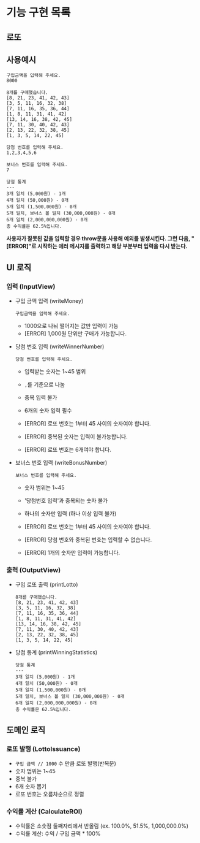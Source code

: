 # 기능 구현 목록

## 로또

## 사용예시

```
구입금액을 입력해 주세요.
8000

8개를 구매했습니다.
[8, 21, 23, 41, 42, 43]
[3, 5, 11, 16, 32, 38]
[7, 11, 16, 35, 36, 44]
[1, 8, 11, 31, 41, 42]
[13, 14, 16, 38, 42, 45]
[7, 11, 30, 40, 42, 43]
[2, 13, 22, 32, 38, 45]
[1, 3, 5, 14, 22, 45]

당첨 번호를 입력해 주세요.
1,2,3,4,5,6

보너스 번호를 입력해 주세요.
7

당첨 통계
---
3개 일치 (5,000원) - 1개
4개 일치 (50,000원) - 0개
5개 일치 (1,500,000원) - 0개
5개 일치, 보너스 볼 일치 (30,000,000원) - 0개
6개 일치 (2,000,000,000원) - 0개
총 수익률은 62.5%입니다.
```

**사용자가 잘못된 값을 입력할 경우 throw문을 사용해 예외를 발생시킨다. 그런 다음, "[ERROR]"로 시작하는 에러 메시지를 출력하고 해당 부분부터 입력을 다시 받는다.**

## UI 로직

### 입력 (InputView)

- 구입 금액 입력 (writeMoney)

  `구입금액을 입력해 주세요.`

  - 1000으로 나눠 떨어지는 값만 입력이 가능
  - [ERROR] 1,000원 단위만 구매가 가능합니다.

- 당첨 번호 입력 (writeWinnerNumber)

  `당첨 번호를 입력해 주세요.`

  - 입력받는 숫자는 1~45 범위
  - `,`를 기준으로 나눔
  - 중복 입력 불가
  - 6개의 숫자 입력 필수

  - [ERROR] 로또 번호는 1부터 45 사이의 숫자여야 합니다.
  - [ERROR] 중복된 숫자는 입력이 불가능합니다.
  - [ERROR] 로또 번호는 6개여야 합니다.

- 보너스 번호 입력 (writeBonusNumber)

  `보너스 번호를 입력해 주세요.`

  - 숫자 범위는 1~45
  - '당첨번호 입력'과 중복되는 숫자 불가
  - 하나의 숫자만 입력 (하나 이상 입력 불가)

  - [ERROR] 로또 번호는 1부터 45 사이의 숫자여야 합니다.
  - [ERROR] 당첨 번호와 중복된 번호는 입력할 수 없습니다.
  - [ERROR] 1개의 숫자만 입력이 가능합니다.

### 출력 (OutputView)

- 구입 로또 출력 (printLotto)

  ```
  8개를 구매했습니다.
  [8, 21, 23, 41, 42, 43]
  [3, 5, 11, 16, 32, 38]
  [7, 11, 16, 35, 36, 44]
  [1, 8, 11, 31, 41, 42]
  [13, 14, 16, 38, 42, 45]
  [7, 11, 30, 40, 42, 43]
  [2, 13, 22, 32, 38, 45]
  [1, 3, 5, 14, 22, 45]
  ```

- 당첨 통계 (printWinningStatistics)

  ```
  당첨 통계
  ---
  3개 일치 (5,000원) - 1개
  4개 일치 (50,000원) - 0개
  5개 일치 (1,500,000원) - 0개
  5개 일치, 보너스 볼 일치 (30,000,000원) - 0개
  6개 일치 (2,000,000,000원) - 0개
  총 수익률은 62.5%입니다.
  ```

## 도메인 로직

### 로또 발행 (LottoIssuance)

- `구입 금액 // 1000` 수 만큼 로또 발행(반복문)
- 숫자 범위는 1~45
- 중복 불가
- 6개 숫자 뽑기
- 로또 번호는 오름차순으로 정렬

### 수익률 계산 (CalculateROI)

- 수익률은 소숫점 둘째자리에서 반올림 (ex. 100.0%, 51.5%, 1,000,000.0%)
- 수익률 계산: 수익 / 구입 금액 \* 100%
